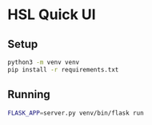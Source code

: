 # HSL Quick UI

## Setup
```bash
python3 -m venv venv
pip install -r requirements.txt
```

## Running
```bash
FLASK_APP=server.py venv/bin/flask run
```

